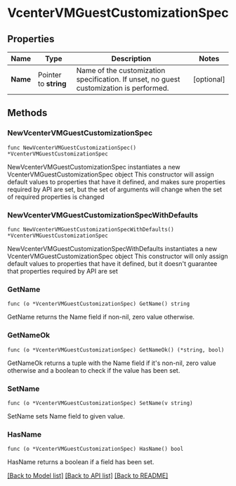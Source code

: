 # VcenterVMGuestCustomizationSpec

## Properties

Name | Type | Description | Notes
------------ | ------------- | ------------- | -------------
**Name** | Pointer to **string** | Name of the customization specification. If unset, no guest customization is performed. | [optional] 

## Methods

### NewVcenterVMGuestCustomizationSpec

`func NewVcenterVMGuestCustomizationSpec() *VcenterVMGuestCustomizationSpec`

NewVcenterVMGuestCustomizationSpec instantiates a new VcenterVMGuestCustomizationSpec object
This constructor will assign default values to properties that have it defined,
and makes sure properties required by API are set, but the set of arguments
will change when the set of required properties is changed

### NewVcenterVMGuestCustomizationSpecWithDefaults

`func NewVcenterVMGuestCustomizationSpecWithDefaults() *VcenterVMGuestCustomizationSpec`

NewVcenterVMGuestCustomizationSpecWithDefaults instantiates a new VcenterVMGuestCustomizationSpec object
This constructor will only assign default values to properties that have it defined,
but it doesn't guarantee that properties required by API are set

### GetName

`func (o *VcenterVMGuestCustomizationSpec) GetName() string`

GetName returns the Name field if non-nil, zero value otherwise.

### GetNameOk

`func (o *VcenterVMGuestCustomizationSpec) GetNameOk() (*string, bool)`

GetNameOk returns a tuple with the Name field if it's non-nil, zero value otherwise
and a boolean to check if the value has been set.

### SetName

`func (o *VcenterVMGuestCustomizationSpec) SetName(v string)`

SetName sets Name field to given value.

### HasName

`func (o *VcenterVMGuestCustomizationSpec) HasName() bool`

HasName returns a boolean if a field has been set.


[[Back to Model list]](../README.md#documentation-for-models) [[Back to API list]](../README.md#documentation-for-api-endpoints) [[Back to README]](../README.md)


